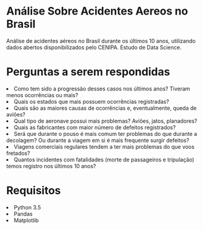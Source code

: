 # Análise Sobre Acidentes Aereos no Brasil
Análise de acidentes aéreos no Brasil durante os últimos 10 anos, utilizando dados abertos disponibilizados pelo CENIPA. Estudo de Data Science.

# Perguntas a serem respondidas
<li>Como tem sido a progressão desses casos nos últimos anos? Tiveram menos ocorrências ou mais?</li>
<li>Quais os estados que mais possuem ocorrências registradas?</li>
<li>Quais são as maiores causas de ocorrências e, eventualmente, queda de aviões?</li>
<li>Qual tipo de aeronave possui mais problemas? Aviões, jatos, planadores?</li>
<li>Quais as fabricantes com maior número de defeitos registrados?</li>
<li>Será que durante o pouso é mais comum ter problemas do que durante a decolagem? Ou durante a viagem em si é mais frequente surgir defeitos?</li>
<li>Viagens comerciais regulares tendem a ter mais problemas do que voos fretados?</li>
<li>Quantos incidentes com fatalidades (morte de passageiros e tripulação) temos registro nos últimos 10 anos?</li>

# Requisitos
<li>Python 3.5</li>
<li>Pandas</li>
<li>Matplotlib</li>
